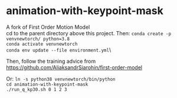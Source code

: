 # animation-with-keypoint-mask
A fork of First Order Motion Model\
cd to the parent directory above this project. Then:
```conda create -p venvnewtorch/ python=3.8```\
```conda activate venvnewtorch```\
```conda env update --file environment.yml```\

Then, follow the training advice from
https://github.com/AliaksandrSiarohin/first-order-model

Or:
```ln -s python38 venvnewtorch/bin/python```\
```cd animation-with-keypoint-mask```\
```./run_q_kp30.sh 0 1 2 3```

